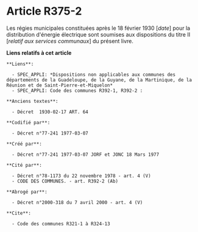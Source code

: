 # Article R375-2

Les régies municipales constituées après le 18 février 1930 [*date*] pour la distribution d'énergie électrique sont soumises
aux dispositions du titre II [*relatif aux services communaux*] du présent livre.

**Liens relatifs à cet article**

	**Liens**:

	  - SPEC_APPLI: *Dispositions non applicables aux communes des départements de la Guadeloupe, de la Guyane, de la Martinique, de la Réunion et de Saint-Pierre-et-Miquelon*
	  - SPEC_APPLI: Code des communes R392-1, R392-2 :

	**Anciens textes**:

	  - Décret  1930-02-17 ART. 64

	**Codifié par**:

	  - Décret n°77-241 1977-03-07

	**Créé par**:

	  - Décret n°77-241 1977-03-07 JORF et JONC 18 Mars 1977

	**Cité par**:

	  - Décret n°78-1173 du 22 novembre 1978 - art. 4 (V)
	  - CODE DES COMMUNES. - art. R392-2 (Ab)

	**Abrogé par**:

	  - Décret n°2000-318 du 7 avril 2000 - art. 4 (V)

	**Cite**:

	  - Code des communes R321-1 à R324-13
